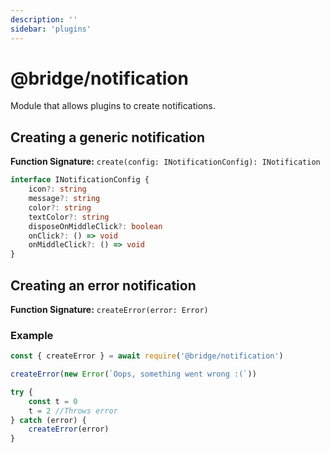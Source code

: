 ```yaml
---
description: ''
sidebar: 'plugins'
---
```


# @bridge/notification

Module that allows plugins to create notifications.

## Creating a generic notification

**Function Signature:** `create(config: INotificationConfig): INotification`

```typescript
interface INotificationConfig {
	icon?: string
	message?: string
	color?: string
	textColor?: string
	disposeOnMiddleClick?: boolean
	onClick?: () => void
	onMiddleClick?: () => void
}
```

## Creating an error notification

**Function Signature:** `createError(error: Error)`

### Example

```typescript
const { createError } = await require('@bridge/notification')

createError(new Error(`Oops, something went wrong :(`))

try {
	const t = 0
	t = 2 //Throws error
} catch (error) {
	createError(error)
}
```
